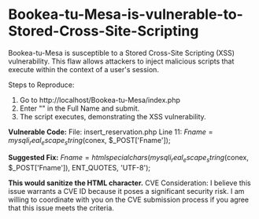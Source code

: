 # Bookea-tu-Mesa-is-vulnerable-to-Stored-Cross-Site-Scripting
Bookea-tu-Mesa is susceptible to a Stored Cross-Site Scripting (XSS) vulnerability. This flaw allows attackers to inject malicious scripts that execute within the context of a user's session.

Steps to Reproduce:

1. Go to http://localhost/Bookea-tu-Mesa/index.php
2. Enter "<script>alert('XSS');</script>" in the Full Name and submit.
3. The script executes, demonstrating the XSS vulnerability.

<B>Vulnerable Code:</B>
File: insert_reservation.php
Line 11: $Fname = mysqli_real_escape_string($conex, $_POST['Fname']);

<B>Suggested Fix:</B>
$Fname = htmlspecialchars(mysqli_real_escape_string($conex, $_POST['Fname']), ENT_QUOTES, 'UTF-8');

<B>This would sanitize the HTML character.</B>
CVE Consideration: I believe this issue warrants a CVE ID because it poses a significant security risk. I am willing to coordinate with you on the CVE submission process if you agree that this issue meets the criteria.
